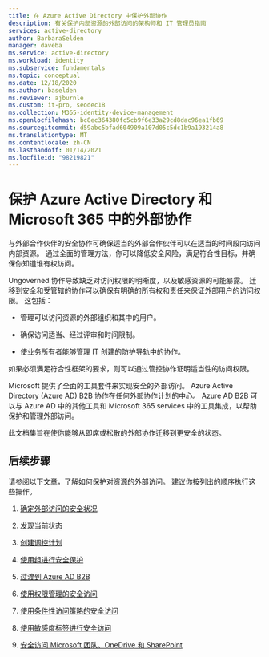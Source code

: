 ```yaml
---
title: 在 Azure Active Directory 中保护外部协作
description: 有关保护内部资源的外部访问的架构师和 IT 管理员指南
services: active-directory
author: BarbaraSelden
manager: daveba
ms.service: active-directory
ms.workload: identity
ms.subservice: fundamentals
ms.topic: conceptual
ms.date: 12/18/2020
ms.author: baselden
ms.reviewer: ajburnle
ms.custom: it-pro, seodec18
ms.collection: M365-identity-device-management
ms.openlocfilehash: bc8ec364380fc5cb9f6e33a29cd8dac96ea1fb69
ms.sourcegitcommit: d59abc5bfad604909a107d05c5dc1b9a193214a8
ms.translationtype: MT
ms.contentlocale: zh-CN
ms.lasthandoff: 01/14/2021
ms.locfileid: "98219821"
---
```

# <a name="securing-external-collaboration-in-azure-active-directory-and-microsoft-365"></a>保护 Azure Active Directory 和 Microsoft 365 中的外部协作

与外部合作伙伴的安全协作可确保适当的外部合作伙伴可以在适当的时间段内访问内部资源。 通过全面的管理方法，你可以降低安全风险，满足符合性目标，并确保你知道谁有权访问。

Ungoverned 协作导致缺乏对访问权限的明晰度，以及敏感资源的可能暴露。 迁移到安全和受管辖的协作可以确保有明确的所有权和责任来保证外部用户的访问权限。 这包括：

* 管理可以访问资源的外部组织和其中的用户。

* 确保访问适当、经过评审和时间限制。

* 使业务所有者能够管理 IT 创建的防护导轨中的协作。

如果必须满足符合性框架的要求，则可以通过管控协作证明适当性的访问权限。

Microsoft 提供了全面的工具套件来实现安全的外部访问。  Azure Active Directory (Azure AD) B2B 协作在任何外部协作计划的中心。 Azure AD B2B 可以与 Azure AD 中的其他工具和 Microsoft 365 services 中的工具集成，以帮助保护和管理外部访问。

此文档集旨在使你能够从即席或松散的外部协作迁移到更安全的状态。 

## <a name="next-steps"></a>后续步骤

请参阅以下文章，了解如何保护对资源的外部访问。 建议你按列出的顺序执行这些操作。


1. [确定外部访问的安全状况](1-secure-access-posture.md)

2. [发现当前状态](2-secure-access-current-state.md)

3. [创建调控计划](3-secure-access-plan.md)

4. [使用组进行安全保护](4-secure-access-groups.md)

5. [过渡到 Azure AD B2B](5-secure-access-b2b.md)

6. [使用权限管理的安全访问](6-secure-access-entitlement-managment.md)

7. [使用条件性访问策略的安全访问](7-secure-access-conditional-access.md)

8. [使用敏感度标签进行安全访问](8-secure-access-sensitivity-labels.md)

9. [安全访问 Microsoft 团队、OneDrive 和 SharePoint](9-secure-access-teams-sharepoint.md)
